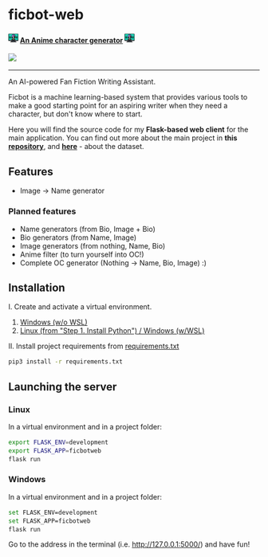 # ficbot-web

<h4><img alt="anime" title="anime" width="20px" src="https://raw.githubusercontent.com/Pythonimous/Pythonimous/main/assets/anime.png">  <a href="https://ficbotweb.herokuapp.com/">An Anime character generator</a>  <img alt="anime" title="anime" width="20px" src="https://raw.githubusercontent.com/Pythonimous/Pythonimous/main/assets/anime.png"></h4>
<img src="https://raw.githubusercontent.com/Pythonimous/Pythonimous/main/assets/gifs/namegen.gif" width="700" />

------
An AI-powered Fan Fiction Writing Assistant.

Ficbot is a machine learning-based system that provides various tools to make a good starting point for an aspiring writer when they need a character, but don't know where to start.

Here you will find the source code for my **Flask-based web client** for the main application. You can find out more about the main project in **this [repository](https://github.com/Pythonimous/ficbot)**, and **[here](https://www.kaggle.com/dataset/37798ba55fed88400b584cd0df4e784317eb7a6708e02fd5a650559fb4598353)** - about the dataset.
## Features
- Image -> Name generator

### Planned features
- Name generators (from Bio, Image + Bio)
- Bio generators (from Name, Image)
- Image generators (from nothing, Name, Bio)
- Anime filter (to turn yourself into OC!)
- Complete OC generator (Nothing -> Name, Bio, Image) :)

## Installation
I. Create and activate a virtual environment.

1. [Windows (w/o WSL)](https://mothergeo-py.readthedocs.io/en/latest/development/how-to/venv-win.html)
2. [Linux (from "Step 1. Install Python") / Windows (w/WSL)](https://www.liquidweb.com/kb/how-to-setup-a-python-virtual-environment-on-windows-10/)


II. Install project requirements from [requirements.txt](https://github.com/Pythonimous/ficbot/blob/main/requirements.txt)
```bash
pip3 install -r requirements.txt
```

## Launching the server
### Linux
In a virtual environment and in a project folder:
```bash
export FLASK_ENV=development
export FLASK_APP=ficbotweb
flask run
```
### Windows
In a virtual environment and in a project folder:
```bash
set FLASK_ENV=development
set FLASK_APP=ficbotweb
flask run
```
Go to the address in the terminal (i.e. http://127.0.0.1:5000/) and have fun!
